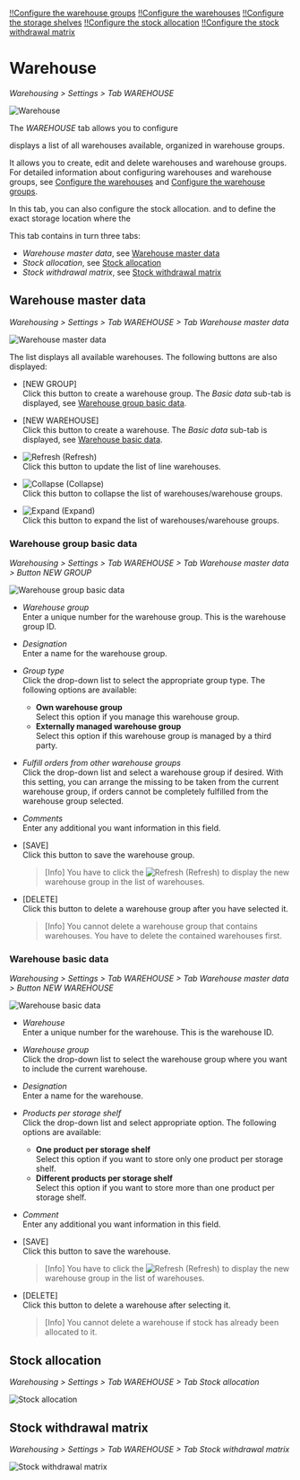 [!!Configure the warehouse groups](../Integration/01_ConfigureWarehouseGroups.md)
[!!Configure the warehouses](../Integration/02_ConfigureWarehouses.md)
[!!Configure the storage shelves](../Integration/03_ConfigureStorageShelves.md)
[!!Configure the stock allocation](../Integration/04_ConfigureStockAllocation.md)
[!!Configure the stock withdrawal matrix](../Integration/05_ConfigureStockWithdrawalMatrix.md)

# Warehouse

*Warehousing > Settings > Tab WAREHOUSE*

![Warehouse](../../Assets/Screenshots/RetailSuiteWarehousing/Settings/Warehouse/WarehouseMasterData/WarehouseMasterData.png "[Warehouse]")

The *WAREHOUSE* tab allows you to configure 

displays a list of all warehouses available, organized in warehouse groups. 

It allows you to create, edit and delete warehouses and warehouse groups. For detailed information about configuring warehouses and warehouse groups, see [Configure the warehouses](../Integration/02_ConfigureWarehouses.md) and [Configure the warehouse groups](../Integration/01_ConfigureWarehouseGroups.md).

In this tab, you can also configure the stock allocation. and to define the exact storage location where the  

This tab contains in turn three tabs:  
- *Warehouse master data*, see [Warehouse master data](#warehouse-master-data)  
- *Stock allocation*, see [Stock allocation](#stock-allocation)
- *Stock withdrawal matrix*, see [Stock withdrawal matrix](#stock-withdrawal-matrix)



## Warehouse master data

*Warehousing > Settings > Tab WAREHOUSE > Tab Warehouse master data* 

![Warehouse master data](../../Assets/Screenshots/RetailSuiteWarehousing/Settings/Warehouse/WarehouseMasterData/WarehouseMasterData.png "[Warehouse master data]")

The list displays all available warehouses. The following buttons are also displayed:

- [NEW GROUP]  
    Click this button to create a warehouse group. The *Basic data* sub-tab is displayed, see [Warehouse group basic data](#warehouse-group-basic-data).

- [NEW WAREHOUSE]  
    Click this button to create a warehouse. The *Basic data* sub-tab is displayed, see [Warehouse basic data](#warehouse-basic-data). 

- ![Refresh](../../Assets/Icons/Refresh01.png "[Refresh]") (Refresh)   
    Click this button to update the list of line warehouses.

- ![Collapse](../../Assets/Icons/Minus.png "[Collapse]") (Collapse)   
    Click this button to collapse the list of warehouses/warehouse groups.

- ![Expand](../../Assets/Icons/Plus03.png "[Expand]") (Expand)  
    Click this button to expand the list of warehouses/warehouse groups.

[comment]: <> (Evtl. Refresh löschen; Verweis auf UI Buttons in Core1)


### Warehouse group basic data

*Warehousing > Settings > Tab WAREHOUSE > Tab Warehouse master data > Button NEW GROUP* 

![Warehouse group basic data](../../Assets/Screenshots/RetailSuiteWarehousing/Settings/Warehouse/WarehouseMasterData/WarehouseGroupBasicData.png "[Warehouse group basic data]")

[comment]: <> (Theoretisch sollte es H2 sein Warehouse master data - Warehouse group basic data... zu entscheiden)

- *Warehouse group*  
    Enter a unique number for the warehouse group. This is the warehouse group ID. 

- *Designation*  
    Enter a name for the warehouse group.  

- *Group type*  
    Click the drop-down list to select the appropriate group type. The following options are available:  
    - **Own warehouse group**  
        Select this option if you manage this warehouse group.
    - **Externally managed warehouse group**  
        Select this option if this warehouse group is managed by a third party.

- *Fulfill orders from other warehouse groups*  
    Click the drop-down list and select a warehouse group if desired. With this setting, you can arrange the missing to be taken from the current warehouse group, if orders cannot be completely fulfilled from the warehouse group selected.

- *Comments*  
    Enter any additional you want information in this field.

- [SAVE]   
    Click this button to save the warehouse group. 
    
    > [Info] You have to click the ![Refresh](../../Assets/Icons/Refresh01.png "[Refresh Icon]") (Refresh) to display the new warehouse group in the list of warehouses.

- [DELETE]  
    Click this button to delete a warehouse group after you have selected it.  

    > [Info] You cannot delete a warehouse group that contains warehouses. You have to delete the contained warehouses first.

[comment]: <> (Fulfill orders from other warehouse groups -> nur eine Gruppe erlaubt? UI sieht anders aus. Tooltip auch im Plural...)


### Warehouse basic data

*Warehousing > Settings > Tab WAREHOUSE > Tab Warehouse master data > Button NEW WAREHOUSE* 

![Warehouse basic data](../../Assets/Screenshots/RetailSuiteWarehousing/Settings/Warehouse/WarehouseMasterData/WarehouseBasicData.png "[Warehouse basic data]")

[comment]: <> (Theoretisch sollte es H2 sein Warehouse master data - Warehouse group basic data... zu entscheiden)

- *Warehouse*  
    Enter a unique number for the warehouse. This is the warehouse ID.

- *Warehouse group*  
    Click the drop-down list to select the warehouse group where you want to include the current warehouse.  

- *Designation*  
    Enter a name for the warehouse.

- *Products per storage shelf*  
    Click the drop-down list and select appropriate option. The following options are available:
    - **One product per storage shelf**  
        Select this option if you want to store only one product per storage shelf.  
    - **Different products per storage shelf**   
        Select this option if you want to store more than one product per storage shelf.
    
- *Comment*  
    Enter any additional you want information in this field.
    
- [SAVE]   
    Click this button to save the warehouse. 
    
    > [Info] You have to click the ![Refresh](../../Assets/Icons/Refresh01.png "[Refresh Icon]") (Refresh) to display the new warehouse group in the list of warehouses.

- [DELETE]  
    Click this button to delete a warehouse after selecting it.  

    > [Info] You cannot delete a warehouse if stock has already been allocated to it. 

[comment]: <> (Kann man in diesem Fall was machen?)

[comment]: <> (Exclude from ordering -> Wirklich weglassen oder gibt es eine Empfehlen? Heusel meinte auf Ja)


## Stock allocation

*Warehousing > Settings > Tab WAREHOUSE > Tab Stock allocation*

![Stock allocation](../../Assets/Screenshots/RetailSuiteWarehousing/Settings/Warehouse/StockAllocation/StockAllocation.png "[Stock allocation]")




## Stock withdrawal matrix

*Warehousing > Settings > Tab WAREHOUSE > Tab Stock withdrawal matrix*

![Stock withdrawal matrix](../../Assets/Screenshots/RetailSuiteWarehousing/Settings/Warehouse/StockWithdrawalMatrix/StockWithdrawalMatrix.png "[Stock withdrawal matrix]")

